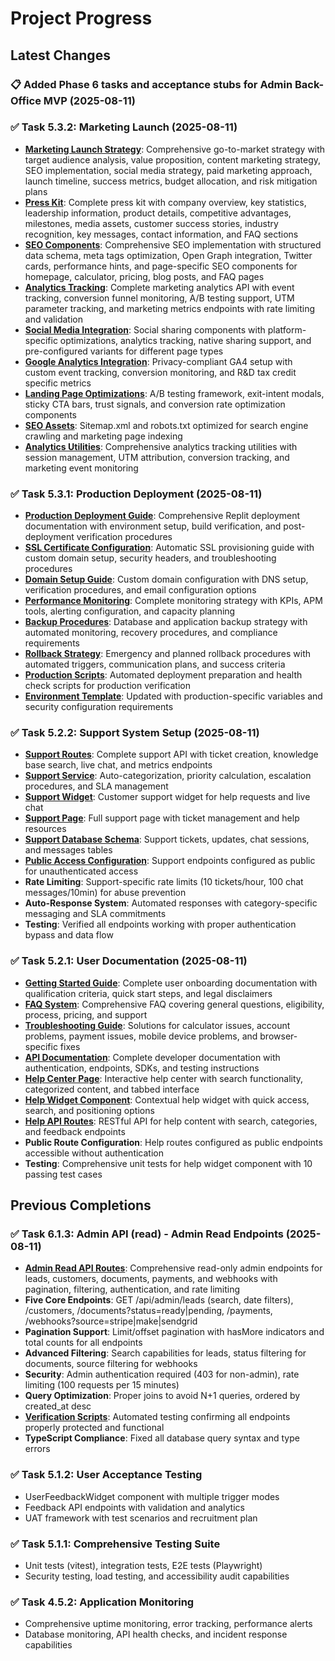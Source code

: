 # Project Progress

## Latest Changes

### 📋 Added Phase 6 tasks and acceptance stubs for Admin Back-Office MVP (2025-08-11)

### ✅ Task 5.3.2: Marketing Launch (2025-08-11)
- **[Marketing Launch Strategy](docs/marketing/launch-strategy.md)**: Comprehensive go-to-market strategy with target audience analysis, value proposition, content marketing strategy, SEO implementation, social media strategy, paid marketing approach, launch timeline, success metrics, budget allocation, and risk mitigation plans
- **[Press Kit](docs/marketing/press-kit.md)**: Complete press kit with company overview, key statistics, leadership information, product details, competitive advantages, milestones, media assets, customer success stories, industry recognition, key messages, contact information, and FAQ sections
- **[SEO Components](client/src/components/seo/)**: Comprehensive SEO implementation with structured data schema, meta tags optimization, Open Graph integration, Twitter cards, performance hints, and page-specific SEO components for homepage, calculator, pricing, blog posts, and FAQ pages
- **[Analytics Tracking](server/routes/analytics.ts)**: Complete marketing analytics API with event tracking, conversion funnel monitoring, A/B testing support, UTM parameter tracking, and marketing metrics endpoints with rate limiting and validation
- **[Social Media Integration](client/src/components/marketing/SocialShare.tsx)**: Social sharing components with platform-specific optimizations, analytics tracking, native sharing support, and pre-configured variants for different page types
- **[Google Analytics Integration](client/src/components/marketing/GoogleAnalytics.tsx)**: Privacy-compliant GA4 setup with custom event tracking, conversion monitoring, and R&D tax credit specific metrics
- **[Landing Page Optimizations](client/src/components/marketing/LandingOptimizations.tsx)**: A/B testing framework, exit-intent modals, sticky CTA bars, trust signals, and conversion rate optimization components
- **[SEO Assets](client/public/)**: Sitemap.xml and robots.txt optimized for search engine crawling and marketing page indexing
- **[Analytics Utilities](client/src/utils/analytics.ts)**: Comprehensive analytics tracking utilities with session management, UTM attribution, conversion tracking, and marketing event monitoring

### ✅ Task 5.3.1: Production Deployment (2025-08-11)
- **[Production Deployment Guide](docs/deployment/production-deployment.md)**: Comprehensive Replit deployment documentation with environment setup, build verification, and post-deployment verification procedures
- **[SSL Certificate Configuration](docs/deployment/ssl-certificates.md)**: Automatic SSL provisioning guide with custom domain setup, security headers, and troubleshooting procedures
- **[Domain Setup Guide](docs/deployment/domain-setup.md)**: Custom domain configuration with DNS setup, verification procedures, and email configuration options
- **[Performance Monitoring](docs/operations/performance-monitoring.md)**: Complete monitoring strategy with KPIs, APM tools, alerting configuration, and capacity planning
- **[Backup Procedures](docs/operations/backup-procedures.md)**: Database and application backup strategy with automated monitoring, recovery procedures, and compliance requirements  
- **[Rollback Strategy](docs/operations/rollback-strategy.md)**: Emergency and planned rollback procedures with automated triggers, communication plans, and success criteria
- **[Production Scripts](scripts/)**: Automated deployment preparation and health check scripts for production verification
- **[Environment Template](.env.example)**: Updated with production-specific variables and security configuration requirements

### ✅ Task 5.2.2: Support System Setup (2025-08-11)
- **[Support Routes](server/routes/support.ts)**: Complete support API with ticket creation, knowledge base search, live chat, and metrics endpoints
- **[Support Service](server/services/supportService.ts)**: Auto-categorization, priority calculation, escalation procedures, and SLA management
- **[Support Widget](client/src/components/support/SupportWidget.tsx)**: Customer support widget for help requests and live chat
- **[Support Page](client/src/pages/Support.tsx)**: Full support page with ticket management and help resources
- **[Support Database Schema](shared/schema.ts)**: Support tickets, updates, chat sessions, and messages tables
- **[Public Access Configuration](server/middleware/dataProtection.ts)**: Support endpoints configured as public for unauthenticated access
- **Rate Limiting**: Support-specific rate limits (10 tickets/hour, 100 chat messages/10min) for abuse prevention
- **Auto-Response System**: Automated responses with category-specific messaging and SLA commitments
- **Testing**: Verified all endpoints working with proper authentication bypass and data flow

### ✅ Task 5.2.1: User Documentation (2025-08-11)
- **[Getting Started Guide](docs/user/getting-started.md)**: Complete user onboarding documentation with qualification criteria, quick start steps, and legal disclaimers
- **[FAQ System](docs/user/faq.md)**: Comprehensive FAQ covering general questions, eligibility, process, pricing, and support
- **[Troubleshooting Guide](docs/user/troubleshooting.md)**: Solutions for calculator issues, account problems, payment issues, mobile device problems, and browser-specific fixes
- **[API Documentation](docs/user/api-documentation.md)**: Complete developer documentation with authentication, endpoints, SDKs, and testing instructions
- **[Help Center Page](client/src/pages/Help.tsx)**: Interactive help center with search functionality, categorized content, and tabbed interface
- **[Help Widget Component](client/src/components/help/HelpWidget.tsx)**: Contextual help widget with quick access, search, and positioning options
- **[Help API Routes](server/routes/help.ts)**: RESTful API for help content with search, categories, and feedback endpoints
- **Public Route Configuration**: Help routes configured as public endpoints accessible without authentication
- **Testing**: Comprehensive unit tests for help widget component with 10 passing test cases

## Previous Completions

### ✅ Task 6.1.3: Admin API (read) - Admin Read Endpoints (2025-08-11)
- **[Admin Read API Routes](server/routes/admin.ts)**: Comprehensive read-only admin endpoints for leads, customers, documents, payments, and webhooks with pagination, filtering, authentication, and rate limiting
- **Five Core Endpoints**: GET /api/admin/leads (search, date filters), /customers, /documents?status=ready|pending, /payments, /webhooks?source=stripe|make|sendgrid
- **Pagination Support**: Limit/offset pagination with hasMore indicators and total counts for all endpoints
- **Advanced Filtering**: Search capabilities for leads, status filtering for documents, source filtering for webhooks
- **Security**: Admin authentication required (403 for non-admin), rate limiting (100 requests per 15 minutes)
- **Query Optimization**: Proper joins to avoid N+1 queries, ordered by created_at desc
- **[Verification Scripts](scripts/admin/testAdminReadEndpoints.mjs)**: Automated testing confirming all endpoints properly protected and functional
- **TypeScript Compliance**: Fixed all database query syntax and type errors

### ✅ Task 5.1.2: User Acceptance Testing
- UserFeedbackWidget component with multiple trigger modes
- Feedback API endpoints with validation and analytics
- UAT framework with test scenarios and recruitment plan

### ✅ Task 5.1.1: Comprehensive Testing Suite  
- Unit tests (vitest), integration tests, E2E tests (Playwright)
- Security testing, load testing, and accessibility audit capabilities

### ✅ Task 4.5.2: Application Monitoring
- Comprehensive uptime monitoring, error tracking, performance alerts
- Database monitoring, API health checks, and incident response capabilities